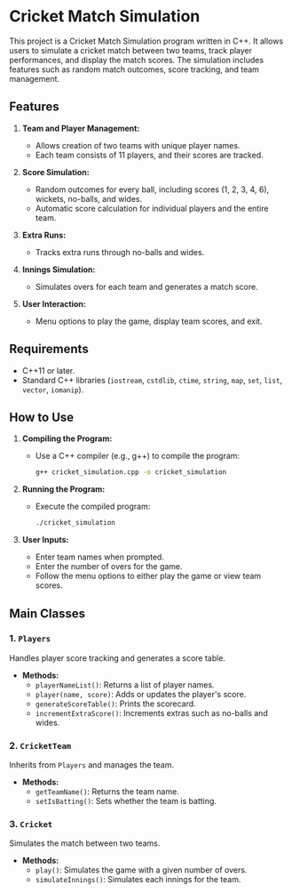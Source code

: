 # Cricket Match Simulation

This project is a Cricket Match Simulation program written in C++. It allows users to simulate a cricket match between two teams, track player performances, and display the match scores. The simulation includes features such as random match outcomes, score tracking, and team management.

## Features
1. **Team and Player Management:**
   - Allows creation of two teams with unique player names.
   - Each team consists of 11 players, and their scores are tracked.

2. **Score Simulation:**
   - Random outcomes for every ball, including scores (1, 2, 3, 4, 6), wickets, no-balls, and wides.
   - Automatic score calculation for individual players and the entire team.

3. **Extra Runs:**
   - Tracks extra runs through no-balls and wides.

4. **Innings Simulation:**
   - Simulates overs for each team and generates a match score.

5. **User Interaction:**
   - Menu options to play the game, display team scores, and exit.

## Requirements
- C++11 or later.
- Standard C++ libraries (`iostream`, `cstdlib`, `ctime`, `string`, `map`, `set`, `list`, `vector`, `iomanip`).

## How to Use
1. **Compiling the Program:**
   - Use a C++ compiler (e.g., g++) to compile the program:
     ```bash
     g++ cricket_simulation.cpp -o cricket_simulation
     ```

2. **Running the Program:**
   - Execute the compiled program:
     ```bash
     ./cricket_simulation
     ```

3. **User Inputs:**
   - Enter team names when prompted.
   - Enter the number of overs for the game.
   - Follow the menu options to either play the game or view team scores.

## Main Classes

### 1. `Players`
Handles player score tracking and generates a score table.
- **Methods:**
  - `playerNameList()`: Returns a list of player names.
  - `player(name, score)`: Adds or updates the player's score.
  - `generateScoreTable()`: Prints the scorecard.
  - `incrementExtraScore()`: Increments extras such as no-balls and wides.

### 2. `CricketTeam`
Inherits from `Players` and manages the team.
- **Methods:**
  - `getTeamName()`: Returns the team name.
  - `setIsBatting()`: Sets whether the team is batting.

### 3. `Cricket`
Simulates the match between two teams.
- **Methods:**
  - `play()`: Simulates the game with a given number of overs.
  - `simulateInnings()`: Simulates each innings for the team.
